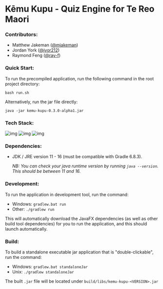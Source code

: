 # Kēmu Kupu - Quiz Engine for Te Reo Maori

### Contributors:

- Matthew Jakeman ([@mjakeman](https://github.com/mjakeman))
- Jordan York ([@jyor212](https://github.com/jyor212))
- Raymond Feng ([@ray-f](https://github.com/ray-f))


### Quick Start:

To run the precompiled application, run the following command in the root project directory:

```
bash run.sh
```

Alternatively, run the jar file directly:

```
java -jar kemu-kupu-0.3.0-alpha1.jar
```


### Tech Stack:

![img](https://img.shields.io/badge/language-java%2011-orange)
![img](https://img.shields.io/badge/framework-openjfx--11.0.2-yellow)
![img](https://img.shields.io/badge/build%20tool-gradle%206.8.3-red)


### Dependencies:

- JDK / JRE version 11 - 16 (must be compatible with Gradle 6.8.3). 
  
  _NB: You can check your java runtime version by running `java --version`. This should be between 11 and 16._


### Development:

To run the application in development tool, run the command:
- Windows: `gradlew.bat run`
- Other: `./gradlew run`

This will automatically download the JavaFX dependencies (as well as other build tool dependencies) for you to run the application, and this should launch automatically.

### Build:

To build a standalone executable jar application that is "double-clickable", run the command:
- Windows: `gradlew.bat standaloneJar`
- Unix: `./gradlew standaloneJar`

The built `.jar` file will be located under `build/libs/kemu-kupu-<VERSION>.jar`

